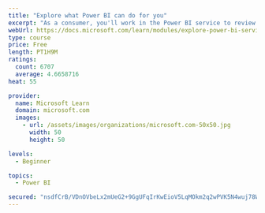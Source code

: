 ```yaml
---
title: "Explore what Power BI can do for you"
excerpt: "As a consumer, you'll work in the Power BI service to review and interact with content that has been shared with you. This module provides the foundational information that you need to work effectively in the Power BI service."
webUrl: https://docs.microsoft.com/learn/modules/explore-power-bi-service/
type: course
price: Free
length: PT1H9M
ratings:
  count: 6707
  average: 4.6658716
heat: 55

provider:
  name: Microsoft Learn
  domain: microsoft.com
  images:
    - url: /assets/images/organizations/microsoft.com-50x50.jpg
      width: 50
      height: 50

levels:
  - Beginner

topics:
  - Power BI

secured: "nsdfCrB/VDnOVbeLx2mUeG2+9GgUFqIrKwEioV5LqMOkm2q2wPVK5N4wuj78W2JOzuYNeSv/iXSiCY81jAz3pYvn6PWrLUjMO5AECq8pspr8dMgNqVJcr76rQZyZP3BvkUUyEYCC5KP41VKy9ycRMzD7KWTEwdR9V8fdKypgJWMIFQXZ4WvAhSKVt0ELfrW/njkUeyjAOCqayMYjqZan4CyWtLrfQx5yR5/QMpUBSH4ejEZgy4pxVL5TepTIvpHUU3KcMrrPDY9vUjC2eGENsEU42ToHTBgotK6g95ANL1ujnZU1Tbrc25iWup8yH0nHojX6aUN+LN2sdZ6285G3DXzGbrWL29/z7sL79myA+8Ox6UNNOIz21WvGgJep3ege4AsZCglSbaFoLhrfNXJhqwLLPTRPYPEauBSmlMiX43Q=;4gZ2/lB6YMT6Jj3LdQYZ1A=="
---
```


